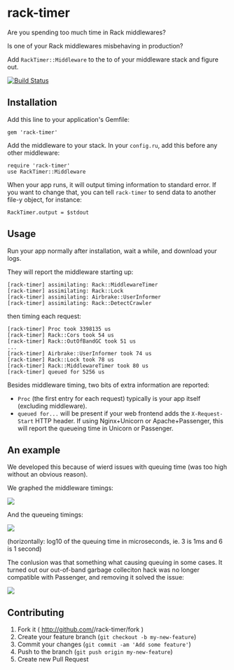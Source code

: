 # rack-timer

Are you spending too much time in Rack middlewares?

Is one of your Rack middlewares misbehaving in production?

Add `RackTimer::Middleware` to the to of your middleware stack and figure out.

[![Build Status](https://travis-ci.org/mezis/rack-timer.png?branch=master)](https://travis-ci.org/mezis/rack-timer)

## Installation

Add this line to your application's Gemfile:

    gem 'rack-timer'

Add the middleware to your stack. In your `config.ru`, add this before any other
middleware:

    require 'rack-timer'
    use RackTimer::Middleware

When your app runs, it will output timing information to standard error.
If you want to change that, you can tell `rack-timer` to send data to another
file-y object, for instance:

    RackTimer.output = $stdout
    

## Usage

Run your app normally after installation, wait a while, and download your logs.

They will report the middleware starting up:

    [rack-timer] assimilating: Rack::MiddlewareTimer
    [rack-timer] assimilating: Rack::Lock
    [rack-timer] assimilating: Airbrake::UserInformer
    [rack-timer] assimilating: Rack::DetectCrawler

then timing each request:

    [rack-timer] Proc took 3398135 us
    [rack-timer] Rack::Cors took 54 us
    [rack-timer] Rack::OutOfBandGC took 51 us
    ...
    [rack-timer] Airbrake::UserInformer took 74 us
    [rack-timer] Rack::Lock took 78 us
    [rack-timer] Rack::MiddlewareTimer took 80 us
    [rack-timer] queued for 5256 us

Besides middleware timing, two bits of extra information are reported:

- `Proc` (the first entry for each request) typically is your app itself
  (excluding middleware).
- `queued for...` will be present if your web frontend adds the `X-Request-Start`
  HTTP header. If using Nginx+Unicorn or Apache+Passenger, this will report the
  queueing time in Unicorn or Passenger.

## An example

We developed this because of wierd issues with queuing time (was too high
without an obvious reason).

We graphed the middleware timings:

![](http://cl.ly/image/460a3z060F3B/capture%202014-03-12%20at%2016.51.53.png)

And the queueing timings:

![](http://cl.ly/image/2D2336390628/capture%202014-03-12%20at%2013.25.43.png)

(horizontally: log10 of the queuing time in microseconds, ie. 3 is 1ms and 6 is
1 second)

The conlusion was that something what causing queuing in some cases. It turned
out our out-of-band garbage colleciton hack was no longer compatible with
Passenger, and removing it solved the issue:

![](http://cl.ly/image/3z0V40291P46/capture%202014-03-12%20at%2014.18.55.png)

## Contributing

1. Fork it ( http://github.com/<my-github-username>/rack-timer/fork )
2. Create your feature branch (`git checkout -b my-new-feature`)
3. Commit your changes (`git commit -am 'Add some feature'`)
4. Push to the branch (`git push origin my-new-feature`)
5. Create new Pull Request
